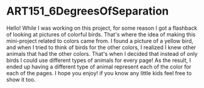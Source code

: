 # ART151_6DegreesOfSeparation
Hello!
While I was working on this project, for some reason I got a flashback of looking at pictures of colorful birds. That's where the idea of making this mini-project related to colors came from. I found a picture of a yellow bird, and when I tried to think of birds for the other colors, I realized I knew other animals that had the other colors. That's when I decided that instead of only birds I could use different types of animals for every page! As the result, I ended up having a different type of animal represent each of the color for each of the pages. I hope you enjoy! if you know any little kids feel free to show it too. 
